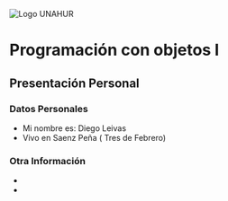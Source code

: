 ![Logo UNAHUR](./UNAHUR.png)

# Programación con objetos I
## Presentación Personal

### Datos Personales
- Mi nombre es: Diego Leivas
- Vivo en Saenz Peña ( Tres de Febrero)


### Otra Información
-  
- 
